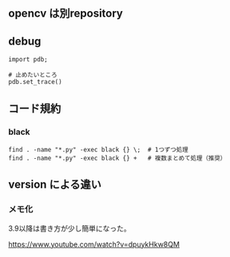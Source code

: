 ## opencv は別repository

## debug

```
import pdb;

# 止めたいところ
pdb.set_trace()
```

## コード規約

### black

```
find . -name "*.py" -exec black {} \;  # 1つずつ処理
find . -name "*.py" -exec black {} +   # 複数まとめて処理（推奨）
```


## version による違い

### メモ化

3.9以降は書き方が少し簡単になった。

https://www.youtube.com/watch?v=dpuykHkw8QM
